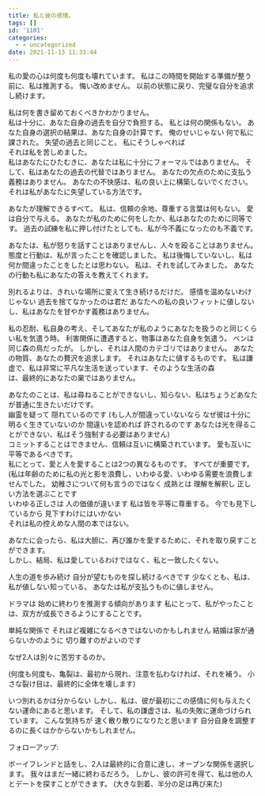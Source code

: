 ```yaml
---
title: 私と彼の感情。
tags: []
id: '1101'
categories:
  - - uncategorized
date: 2021-11-13 11:33:44
---
```


私の愛の心は何度も何度も壊れています。 私はこの時間を開始する準備が整う前に、私は推測する。 悔い改めません。 以前の状態に戻り、完璧な自分を追求し続けます。

私は何を書き留めておくべきかわかりません。  
私は十分に、あなた自身の過去を自分で負担する。 私とは何の関係もない。 あなた自身の選択の結果は、あなた自身の計算です。 俺のせいじゃない 何で私に課された。 失望の過去と同じこと。 私にそうしゃべれば  
それは私を苦しめました。  
私はあなたにひたむきに、あなたは私に十分にフォーマルではありません。 そして、私はあなたの過去の代替ではありません。 あなたの欠点のために支払う義務はありません。 あなたの不快感は、私の良い上に構築しないでください。 それは私があなたに失望している方法です。

あなたが理解できるすべて。 私は、信頼の余地、尊重する言葉は何もない。 愛は自分で与える。 あなたが私のために何をしたか、私はあなたのために同等です。 過去の試練を私に押し付けたとしても、私が今不義になったのも不義です。

あなたは、私が怒りを話すことはありませんし、人々を殴ることはありません。 態度と行動は、私が言ったことを確認しました。 私は後悔していないし、私は何か間違ったことをしたとは思わない。 私は、それを試してみました。 あなたの行動も私にあなたの答えを教えてくれます。

別れるよりは、きれいな場所に変えて生き続けるだけだ。 感情を温めないわけじゃない 過去を捨てなかったのは君だ あなたへの私の良いフィットに値しないし、私はあなたを甘やかす義務はありません。

私の忍耐、私自身の考え、そしてあなたが私のようにあなたを扱うのと同じくらい私を気遣う時。 利害関係に遭遇すると、物事はあなた自身を気遣う。 ベンは同じ森の鳥だったが。 しかし、それは人間のカテゴリではありません。 あなたの物質、あなたの贅沢を追求します。 それはあなたに値するものです。 私は謙虚で、私は非常に平凡な生活を送っています、そのような生活の森  
は、最終的にあなたの巣ではありません。

あなたのことは、私は尋ねることができないし、知らない、私はちょうどあなたが普通に生きたいだけです。  
幽霊を疑って 隠れているのです (もし人が間違っていないなら なぜ彼は十分に明るく生きていないのか 間違いを認めれば 許されるのです あなたは光を得ることができない、私はそう強制する必要はありません)  
コミットすることはできません、信頼は互いに構築されています。 愛も互いに平等であるべきです。  
私にとって、愛と人を愛することは2つの異なるものです。 すべてが重要です。 (私は年齢のために私の光と影を浪費し、いわゆる愛、いわゆる需要を浪費しませんでした。 幼稚さについて何も言うのではなく 成熟とは 理解を解釈し 正しい方法を選ぶことです  
いわゆる正しさは 人の価値が違います 私は皆を平等に尊重する。 今でも見下しているから 見下すわけにはいかない  
それは私の控えめな人間の本ではない。

あなたに会ったら、私は大胆に、再び誰かを愛するために、それを取り戻すことができます。  
しかし、結局、私は愛しているわけではなく、私と一致したくない。

人生の道を歩み続け 自分が望むものを探し続けるべきです 少なくとも、私は、私が値しない知っている。 あなたは私が支払うものに値しません。

ドラマは 始めに終わりを推測する傾向があります 私にとって、私がやったことは、双方が成長できるようにすることです。

単純な関係で それほど複雑になるべきではないのかもしれません 結婚は家が通らないかのように 切り離すのがよいのです

なぜ2人は別々に苦労するのか。

(何度も何度も、亀裂は、最初から現れ、注意を払わなければ、それを補う。 小さな裂け目は、最終的に全体を壊します)

いつ別れるかは分からない しかし、私は、彼が最初にこの感情に何も与えたくない運命にあると思います。 そして、私の謙虚さは、私の失敗に運命づけられています。 こんな気持ちが 速く散り散りになりたと思います 自分自身を調整するのに長くはかからないかもしれません。

フォローアップ:

ボーイフレンドと話をし、2人は最終的に合意に達し、オープンな関係を選択します。 我々はまだ一緒に終わるだろう。 しかし、彼の許可を得て、私は他の人とデートを探すことができます。 (大きな到着、半分の足は再び来た)